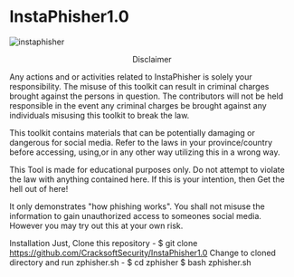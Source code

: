 # InstaPhisher1.0
![instaphisher](https://user-images.githubusercontent.com/69074572/152228501-308b9d84-6c53-45ae-9a13-d950b3e8b9ca.png)
<p align="center" dir="auto">Disclaimer</p>

Any actions and or activities related to InstaPhisher is solely your responsibility. The misuse of this toolkit can result in criminal charges brought against the persons in question. The contributors will not be held responsible in the event any criminal charges be brought against any individuals misusing this toolkit to break the law.

This toolkit contains materials that can be potentially damaging or dangerous for social media. Refer to the laws in your province/country before accessing, using,or in any other way utilizing this in a wrong way.

This Tool is made for educational purposes only. Do not attempt to violate the law with anything contained here. If this is your intention, then Get the hell out of here!

It only demonstrates "how phishing works". You shall not misuse the information to gain unauthorized access to someones social media. However you may try out this at your own risk.

Installation
Just, Clone this repository -
$ git clone https://github.com/CracksoftSecurity/InstaPhisher1.0
Change to cloned directory and run zphisher.sh -
$ cd zphisher
$ bash zphisher.sh
